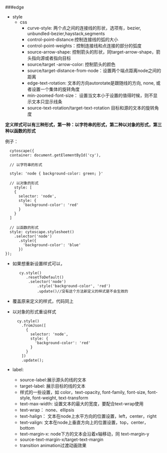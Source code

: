 ###edge
* style
	* css
		* curve-style: 两个点之间的连接线的形状，选项有，bezier, unbundled-bezier,haystack,segments
		* control-point-distance:控制连接线的弧的大小
		* control-point-weights：控制连接线和点连接的部分的弧度
		* source-arrow-shape: 控制箭头的形状，同target-arrow-shape，箭头指向源或者指向目标
		* source/target -arrow-color: 控制箭头的颜色
		* source/target-distance-from-node：设置两个端点距离node之间的距离
		* edge-text-rotation: 文本的方向autorotate是跟随线的方向, none, 或者设置一个集体的旋转角度
		* min-zoomed-font-size： 设置当文本小于设置的值得时候，则不显示文本只显示线条
		* source-text-rotation/target-text-rotation 目标和源的文本的旋转角度

**定义样式可以有三种形式，第一种：以字符串的形式，第二种以对象的形式，第三种以函数的形式**

例子： 

	  cytoscape({
	  container: document.getElementById('cy'),
	
	  // 以字符串的形式
	
	  style: 'node { background-color: green; }' 
	
	  // 以对象的形式
		style: [
	    {
	      selector: 'node',
	      style: {
	        'background-color': 'red'
	      }
	    }
	  ]

	  // 以函数的形式
	  style: cytoscape.stylesheet()
	    .selector('node')
	      .style({
	        'background-color': 'blue'
	      })
	});

   * 如果想重新设置样式可以，
   
   			cy.style()
               .resetToDefault()
				.selector('node')
					.style('background-color', 'red')
					.update()//没有这个方法新定义的样式是不会生效的
* 覆盖原来定义的样式，代码同上
* 以对象的形式重设样式

		cy.style()
		  .fromJson([
		    {
		      selector: 'node',
		      style: {
		        'background-color': 'red'
		      }
		    }
		  ])
		  .update();

* label:
	* source-label:展示源头的线的文本
	* target-label: 展示目标的线的文本
	* 样式的一些设置，如 color，text-opacity, font-family, font-size, font-style, font-weight, text-transform
	* text-max-width: 设置文本的最大的宽度，要配合text-wrap使用
	* text-wrap： none、ellipsis
	* text-halign： 文本在node上水平方向的位置设置，left，center，right
	* text-valign: 文本在node上垂直方向上的位置设置，top，center，bottom
	* text-margin-x: node下方的文本会沿着x轴移动，同 text-margin-y
	* source-text-margin-x/target-text-margin
	* transition animation过渡动画效果
	 